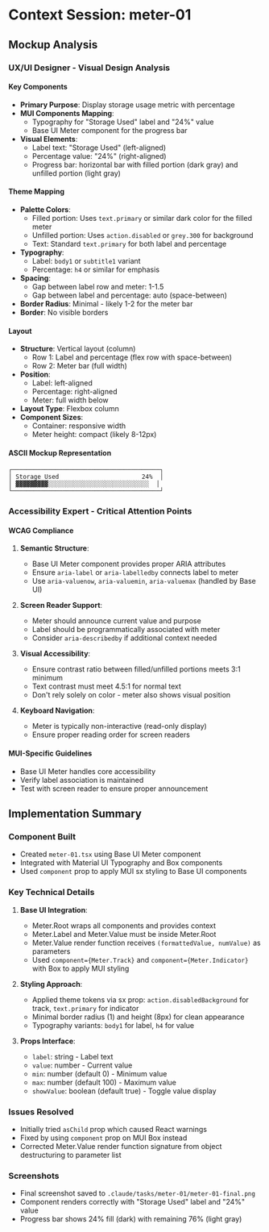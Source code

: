 # Context Session: meter-01

## Mockup Analysis

### UX/UI Designer - Visual Design Analysis

#### Key Components

- **Primary Purpose**: Display storage usage metric with percentage
- **MUI Components Mapping**:
  - Typography for "Storage Used" label and "24%" value
  - Base UI Meter component for the progress bar
- **Visual Elements**:
  - Label text: "Storage Used" (left-aligned)
  - Percentage value: "24%" (right-aligned)
  - Progress bar: horizontal bar with filled portion (dark gray) and unfilled portion (light gray)

#### Theme Mapping

- **Palette Colors**:
  - Filled portion: Uses `text.primary` or similar dark color for the filled meter
  - Unfilled portion: Uses `action.disabled` or `grey.300` for background
  - Text: Standard `text.primary` for both label and percentage
- **Typography**:
  - Label: `body1` or `subtitle1` variant
  - Percentage: `h4` or similar for emphasis
- **Spacing**:
  - Gap between label row and meter: 1-1.5
  - Gap between label and percentage: auto (space-between)
- **Border Radius**: Minimal - likely 1-2 for the meter bar
- **Border**: No visible borders

#### Layout

- **Structure**: Vertical layout (column)
  - Row 1: Label and percentage (flex row with space-between)
  - Row 2: Meter bar (full width)
- **Position**:
  - Label: left-aligned
  - Percentage: right-aligned
  - Meter: full width below
- **Layout Type**: Flexbox column
- **Component Sizes**:
  - Container: responsive width
  - Meter height: compact (likely 8-12px)

#### ASCII Mockup Representation

```
┌─────────────────────────────────────────┐
│ Storage Used                       24%  │
│ ▓▓▓▓▓▓▓▓▓░░░░░░░░░░░░░░░░░░░░░░░░░░░░  │
└─────────────────────────────────────────┘
```

### Accessibility Expert - Critical Attention Points

#### WCAG Compliance

1. **Semantic Structure**:
   - Base UI Meter component provides proper ARIA attributes
   - Ensure `aria-label` or `aria-labelledby` connects label to meter
   - Use `aria-valuenow`, `aria-valuemin`, `aria-valuemax` (handled by Base UI)

2. **Screen Reader Support**:
   - Meter should announce current value and purpose
   - Label should be programmatically associated with meter
   - Consider `aria-describedby` if additional context needed

3. **Visual Accessibility**:
   - Ensure contrast ratio between filled/unfilled portions meets 3:1 minimum
   - Text contrast must meet 4.5:1 for normal text
   - Don't rely solely on color - meter also shows visual position

4. **Keyboard Navigation**:
   - Meter is typically non-interactive (read-only display)
   - Ensure proper reading order for screen readers

#### MUI-Specific Guidelines

- Base UI Meter handles core accessibility
- Verify label association is maintained
- Test with screen reader to ensure proper announcement

## Implementation Summary

### Component Built

- Created `meter-01.tsx` using Base UI Meter component
- Integrated with Material UI Typography and Box components
- Used `component` prop to apply MUI sx styling to Base UI components

### Key Technical Details

1. **Base UI Integration**:
   - Meter.Root wraps all components and provides context
   - Meter.Label and Meter.Value must be inside Meter.Root
   - Meter.Value render function receives `(formattedValue, numValue)` as parameters
   - Used `component={Meter.Track}` and `component={Meter.Indicator}` with Box to apply MUI styling

2. **Styling Approach**:
   - Applied theme tokens via sx prop: `action.disabledBackground` for track, `text.primary` for indicator
   - Minimal border radius (1) and height (8px) for clean appearance
   - Typography variants: `body1` for label, `h4` for value

3. **Props Interface**:
   - `label`: string - Label text
   - `value`: number - Current value
   - `min`: number (default 0) - Minimum value
   - `max`: number (default 100) - Maximum value
   - `showValue`: boolean (default true) - Toggle value display

### Issues Resolved

- Initially tried `asChild` prop which caused React warnings
- Fixed by using `component` prop on MUI Box instead
- Corrected Meter.Value render function signature from object destructuring to parameter list

### Screenshots

- Final screenshot saved to `.claude/tasks/meter-01/meter-01-final.png`
- Component renders correctly with "Storage Used" label and "24%" value
- Progress bar shows 24% fill (dark) with remaining 76% (light gray)
